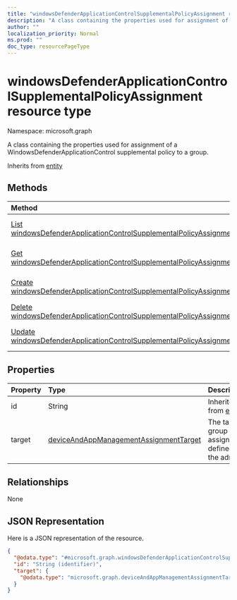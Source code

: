 ```yaml
---
title: "windowsDefenderApplicationControlSupplementalPolicyAssignment resource type"
description: "A class containing the properties used for assignment of a WindowsDefenderApplicationControl supplemental policy to a group."
author: ""
localization_priority: Normal
ms.prod: ""
doc_type: resourcePageType
---
```


# windowsDefenderApplicationControlSupplementalPolicyAssignment resource type


Namespace: microsoft.graph

A class containing the properties used for assignment of a WindowsDefenderApplicationControl supplemental policy to a group.


Inherits from [entity](../resources/entity.md)

## Methods
|Method|Return Type|Description|
|:---|:---|:---|
|[List windowsDefenderApplicationControlSupplementalPolicyAssignments](../api/windowsdefenderapplicationcontrolsupplementalpolicyassignment-list.md)|[windowsDefenderApplicationControlSupplementalPolicyAssignment](../resources/windowsdefenderapplicationcontrolsupplementalpolicyassignment.md) collection|List properties and relationships of the [windowsDefenderApplicationControlSupplementalPolicyAssignment](../resources/windowsdefenderapplicationcontrolsupplementalpolicyassignment.md) objects.|
|[Get windowsDefenderApplicationControlSupplementalPolicyAssignment](../api/windowsdefenderapplicationcontrolsupplementalpolicyassignment-get.md)|[windowsDefenderApplicationControlSupplementalPolicyAssignment](../resources/windowsdefenderapplicationcontrolsupplementalpolicyassignment.md)|Read properties and relationships of the [windowsDefenderApplicationControlSupplementalPolicyAssignment](../resources/windowsdefenderapplicationcontrolsupplementalpolicyassignment.md) object.|
|[Create windowsDefenderApplicationControlSupplementalPolicyAssignment](../api/windowsdefenderapplicationcontrolsupplementalpolicyassignment-create.md)|[windowsDefenderApplicationControlSupplementalPolicyAssignment](../resources/windowsdefenderapplicationcontrolsupplementalpolicyassignment.md)|Create a new [windowsDefenderApplicationControlSupplementalPolicyAssignment](../resources/windowsdefenderapplicationcontrolsupplementalpolicyassignment.md) object.|
|[Delete windowsDefenderApplicationControlSupplementalPolicyAssignment](../api/windowsdefenderapplicationcontrolsupplementalpolicyassignment-delete.md)|None|Deletes a [windowsDefenderApplicationControlSupplementalPolicyAssignment](../resources/windowsdefenderapplicationcontrolsupplementalpolicyassignment.md).|
|[Update windowsDefenderApplicationControlSupplementalPolicyAssignment](../api/windowsdefenderapplicationcontrolsupplementalpolicyassignment-update.md)|[windowsDefenderApplicationControlSupplementalPolicyAssignment](../resources/windowsdefenderapplicationcontrolsupplementalpolicyassignment.md)|Update the properties of a [windowsDefenderApplicationControlSupplementalPolicyAssignment](../resources/windowsdefenderapplicationcontrolsupplementalpolicyassignment.md) object.|

## Properties
|Property|Type|Description|
|:---|:---|:---|
|id|String| Inherited from [entity](../resources/entity.md)|
|target|[deviceAndAppManagementAssignmentTarget](../resources/intune-apps-deviceandappmanagementassignmenttarget.md)|The target group assignment defined by the admin.|

## Relationships
None

## JSON Representation
Here is a JSON representation of the resource.
<!-- {
  "blockType": "resource",
  "keyProperty": "id",
  "@odata.type": "microsoft.graph.windowsDefenderApplicationControlSupplementalPolicyAssignment",
  "baseType": "microsoft.graph.entity",
  "openType": false
}
-->
``` json
{
  "@odata.type": "#microsoft.graph.windowsDefenderApplicationControlSupplementalPolicyAssignment",
  "id": "String (identifier)",
  "target": {
    "@odata.type": "microsoft.graph.deviceAndAppManagementAssignmentTarget"
  }
}
```

